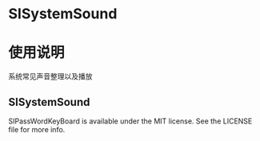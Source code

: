 # SISystemSound

使用说明
====


系统常见声音整理以及播放



## SISystemSound
SIPassWordKeyBoard is available under the MIT license. See the LICENSE file for more info.